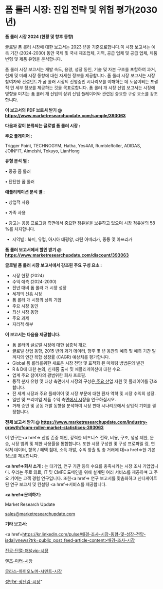 # 폼 롤러 시장: 진입 전략 및 위험 평가(2030년)

<strong>폼 롤러 시장 2024 (현황 및 향후 동향)</strong>

글로벌 폼 롤러 시장에 대한 보고서는 2023 년을 기준으로합니다.이 시장 보고서는 예측 기간 (2024-2030) 동안 국제 및 국내 제조업체, 지역, 공급 업체 및 공급 업체, 제품 변형 및 제품 유형을 분석합니다.

폼 롤러 시장 보고서는 개발 속도, 용량, 성장 동인, 기술 및 자본 구조를 포함하여 과거, 현재 및 미래 시장 동향에 대한 자세한 정보를 제공합니다. 폼 롤러 시장 보고서는 시장 참여자와 컨설턴트가 폼 롤러 시장의 진행중인 시나리오를 이해하는 데 도움이되는 포괄적 인 세부 정보를 제공하는 것을 목표로합니다. 폼 롤러 개 시장 산업 보고서는 시장에 영향을 미치는 폼 롤러 개 산업의 상위 산업 플레이어와 관련된 중요한 구성 요소를 강조합니다.



<strong>이 보고서의 PDF 브로셔 받기 @ <a href=https://www.marketresearchupdate.com/sample/393063>https://www.marketresearchupdate.com/sample/393063</a></strong>



<strong>다음과 같이 분류되는 글로벌 폼 롤러 시장 :</strong>



<strong>주요 플레이어 :</strong>

Trigger Point, TECHNOGYM, Hatha, Yes4All, RumbleRoller, ADIDAS, JOINFIT, Aimeishi, Tokuyo, LianHong



<strong>유형 분석 별 :</strong>

• 중공 폼 롤러

• 단단한 폼 롤러



<strong>애플리케이션 분석 별 :</strong>

• 상업적 사용

• 가족 사용

• 광고는 응용 프로그램 측면에서 중요한 점유율을 보유하고 있으며 시장 점유율의 58 %를 차지합니다.

<ul>
  <li>지역별 : 북미, 유럽, 아시아 태평양, 라틴 아메리카, 중동 및 아프리카</li>
</ul>


<strong>폼 롤러 보고서에서 할인 받기 @ <a href=https://www.marketresearchupdate.com/discount/393063>https://www.marketresearchupdate.com/discount/393063</a></strong>



<strong>글로벌 폼 롤러 시장 보고서에서 강조된 주요 구성 요소 :</strong>
<ul>
  <li>시장 현황 (2024)</li>
  <li>수익 예측 (2024-2030)</li>
  <li>전년 대비 폼 롤러 개 시장 성장</li>
  <li>세계의 신흥 시장</li>
  <li>폼 롤러 개 시장의 상위 기업</li>
  <li>주요 시장 동인</li>
  <li>최신 시장 동향</li>
  <li>주요 과제</li>
  <li>지리적 해부</li>
</ul>


<strong>이 보고서는 다음을 제공합니다.</strong>
<ul>
  <li>폼 롤러의 글로벌 시장에 대한 심층적 개요.</li>
  <li>글로벌 산업 동향, 2015 년의 과거 데이터, 향후 몇 년 동안의 예측 및 예측 기간 말까지의 연간 복합 성장률 (CAGR) 예상치를 평가합니다.</li>
  <li>Global 폼 롤러를위한 새로운 시장 전망 및 표적화 된 마케팅 방법론의 발견</li>
  <li>R &amp; D에 대한 논의, 신제품 출시 및 애플리케이션에 대한 수요.</li>
  <li>업계 주요 참여자의 광범위한 회사 프로필.</li>
  <li>동적 분자 유형 및 대상 측면에서 시장의 구성은<a href=> 주요 산</a>업 자원 및 플레이어를 강조합니다.</li>
  <li>전 세계 시장과 주요 플레이어 및 시장 부문에 대한 환자 역학 및 시장 수익의 성장.</li>
  <li>일반 및 프리미엄 제품 수익 측면<a href=>에서 시</a>장을 연구하십시오.</li>
  <li>거래 승인 및 공동 개발 동향을 분석하여 시장 판매 시나리오에서 상업적 기회를 결정합니다.</li>
</ul>



<strong>전체 보고서 받기 @ <a href=https://www.marketresearchupdate.com/industry-growth/foam-roller-market-statistices-393063>https://www.marketresearchupdate.com/industry-growth/foam-roller-market-statistices-393063</a></strong>

이 연구는<a href=> 산업 존중</a> 체인, 강력한 비즈니스 전략, 비용, 구조, 생성 제한, 운송, 시장 범위 및 제한 사용률을 통합합니다. 또한 시장 구성원 및 구성 프로파일 링, 연락처 데이터, 항목 / 혜택 침대, 소득 개발, 수익 창출 및 총 거래에 대<a href=>한 기본 </a>정보를 제공합니다.



<strong><a href=>회사 소</a>개 :</strong>
는 대기업, 연구 기관 등의 수요를 충족시키는 시장 조사 기업입니다. 우리는 주로 의료, IT 및 CMFE 도메인을 위해 설계된 여러 서비스를 제공하며 그 주요 기여는 고객 경험 연구입니다. 또한<a href=> 연구 보</a>고서를 맞춤화하고 신디케이트 된 연구 보고서 및 컨설팅 <a href=>서비스</a>를 제공합니다.



<strong><a href=>문의하기:</a></strong>

Market Research Update

sales@marketresearchupdate.com



<strong>기타 보고서:</strong>

<a href=https://kr.linkedin.com/pulse/배경-조사-시장-동향-및-성장-전망-isdailynews?trk=public_post_feed-article-content>배경-조사-시장</a>

<a href=https://www.linkedin.com/pulse/진공-단열-패널vip-시장-경쟁-분석-및-성장-잠재력-2029-market-matrix-musings-analysis/>진공-단열-패널vip-시장</a>

<a href=https://www.linkedin.com/pulse/렌즈-미터-시장-동향-및-성장-전망-survey-savvy-insights-360-analysis-lhadf/>렌즈-미터-시장</a>

<a href=https://www.linkedin.com/pulse/글라스-아이오노머-시멘트-시장-경쟁-분석-및-성장-잠재력-2029-isdailynews-58rnf/>글라스-아이오노머-시멘트-시장</a>

<a href=https://www.linkedin.com/pulse/성인용-장난감-시장-세분화-연구-및-목표-고객2030년-consumer-connection-compendium-ana-as9of/>성인용-장난감-시장</a>"
